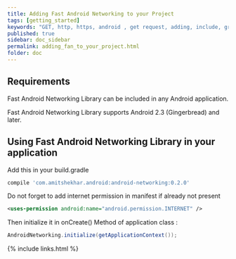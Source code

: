```yaml
---
title: Adding Fast Android Networking to your Project
tags: [getting_started]
keywords: "GET, http, https, android , get request, adding, include, gradle"
published: true
sidebar: doc_sidebar
permalink: adding_fan_to_your_project.html
folder: doc
---
```


## Requirements

Fast Android Networking Library can be included in any Android application. 

Fast Android Networking Library supports Android 2.3 (Gingerbread) and later. 

## Using Fast Android Networking Library in your application

Add this in your build.gradle

```groovy
compile 'com.amitshekhar.android:android-networking:0.2.0'
```

Do not forget to add internet permission in manifest if already not present

```xml
<uses-permission android:name="android.permission.INTERNET" />
```

Then initialize it in onCreate() Method of application class :

```java
AndroidNetworking.initialize(getApplicationContext());
```

{% include links.html %}
